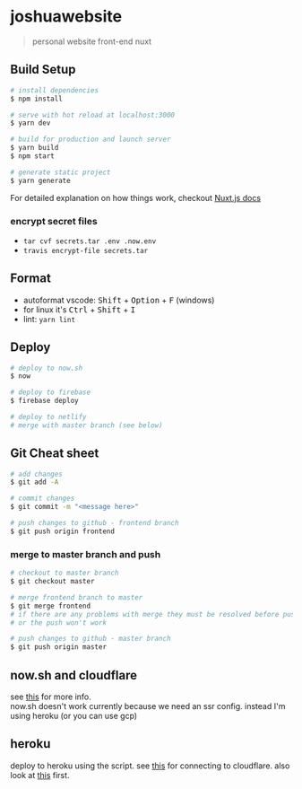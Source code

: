 # joshuawebsite

> personal website front-end nuxt

## Build Setup

``` bash
# install dependencies
$ npm install

# serve with hot reload at localhost:3000
$ yarn dev

# build for production and launch server
$ yarn build
$ npm start

# generate static project
$ yarn generate
```

For detailed explanation on how things work, checkout [Nuxt.js docs](https://nuxtjs.org)

### encrypt secret files

- `tar cvf secrets.tar .env .now.env`
- `travis encrypt-file secrets.tar`

## Format

- autoformat vscode: <kbd>Shift</kbd> + <kbd>Option</kbd> + <kbd>F</kbd> (windows)
- for linux it's <kbd>Ctrl</kbd> + <kbd>Shift</kbd> + <kbd>I</kbd>
- lint: `yarn lint`

## Deploy

``` bash
# deploy to now.sh
$ now

# deploy to firebase
$ firebase deploy

# deploy to netlify
# merge with master branch (see below)
```

## Git Cheat sheet

``` bash
# add changes
$ git add -A

# commit changes
$ git commit -m "<message here>"

# push changes to github - frontend branch
$ git push origin frontend
```

### merge to master branch and push

``` bash
# checkout to master branch
$ git checkout master

# merge frontend branch to master
$ git merge frontend
# if there are any problems with merge they must be resolved before push
# or the push won't work

# push changes to github - master branch
$ git push origin master
```

## now.sh and cloudflare

see [this](https://zeit.co/docs/v1/guides/how-to-use-cloudflare) for more info.  
now.sh doesn't work currently because we need an ssr config. instead I'm using heroku (or you can use gcp)

## heroku

deploy to heroku using the script. see [this](https://support.cloudflare.com/hc/en-us/articles/205893698-Configure-Cloudflare-and-Heroku-over-HTTPS) for connecting to cloudflare. also look at [this](https://nuxtjs.org/faq/heroku-deployment/) first.
